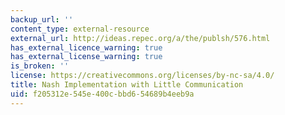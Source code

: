 ```yaml
---
backup_url: ''
content_type: external-resource
external_url: http://ideas.repec.org/a/the/publsh/576.html
has_external_licence_warning: true
has_external_license_warning: true
is_broken: ''
license: https://creativecommons.org/licenses/by-nc-sa/4.0/
title: Nash Implementation with Little Communication
uid: f205312e-545e-400c-bbd6-54689b4eeb9a
---
```

